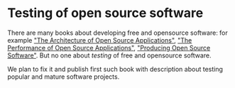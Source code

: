 Testing of open source software
===============================

There are many books about developing free and opensource software:
for example ["The Architecture of Open Source Applications"](http://aosabook.org),
["The Performance of Open Source Applications"](http://aosabook.org),
["Producing Open Source Software"](http://producingoss.com/).
But no one about *testing* of free and opensource software.

We plan to fix it and publish first such book with
description about testing popular and mature software projects.
